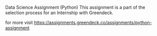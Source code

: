 Data Science Assignment (Python)
This assignment is a part of the selection process for an Internship with Greendeck.

for more visit https://assignments.greendeck.co/assignments/python-assignment
